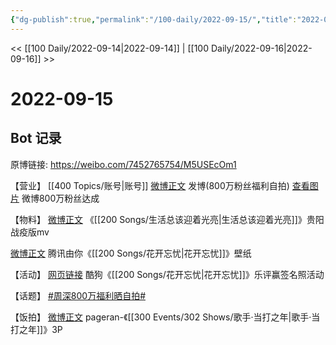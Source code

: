 ```yaml
---
{"dg-publish":true,"permalink":"/100-daily/2022-09-15/","title":"2022-09-15"}
---
```



<< [[100 Daily/2022-09-14\|2022-09-14]] | [[100 Daily/2022-09-16\|2022-09-16]] >>

# 2022-09-15

## Bot 记录

原博链接: https://weibo.com/7452765754/M5USEcOm1

【营业】
[[400 Topics/账号\|账号]]
[微博正文](https://m.weibo.cn/1736988591/4814075836766296) 发博(800万粉丝福利自拍)
[查看图片](https://wx4.sinaimg.cn/large/0088n2Pggy1h67p3nm2l6j30yh0fmjs8.jpg) 微博800万粉丝达成

【物料】
[微博正文](https://m.weibo.cn/2707274307/4813909687010459) 《[[200 Songs/生活总该迎着光亮\|生活总该迎着光亮]]》贵阳战疫版mv

[微博正文](https://m.weibo.cn/6733257358/4813992976979124) 腾讯由你《[[200 Songs/花开忘忧\|花开忘忧]]》壁纸

【活动】
[网页链接](https://weibo.cn/sinaurl?u=https%3A%2F%2Factivity.kugou.com%2Fshare%2Fv-422dd550%2Findex.html%3Fhash%3DEB29ED3AC7BA1BCE15ED345F5A703D2C%26mixsongid%3D440824787%26chl%3Dwechat%26from%3Dcomment%26filename%3D%25E5%2591%25A8%25E6%25B7%25B1%2520-%2520%25E8%258A%25B1%25E5%25BC%2580%25E5%25BF%2598%25E5%25BF%25A7%26forcepathsonghtml%3D1%26h1%3Dd1106945b45c90c79fd9fe2eaf25f0688d782778%26u%3D1618124103) 酷狗《[[200 Songs/花开忘忧\|花开忘忧]]》乐评赢签名照活动

【话题】
[#周深800万福利晒自拍#](https://s.weibo.com/weibo?q=%23%E5%91%A8%E6%B7%B1800%E4%B8%87%E7%A6%8F%E5%88%A9%E6%99%92%E8%87%AA%E6%8B%8D%23)

【饭拍】
[微博正文](https://m.weibo.cn/7633014126/4813894507302982) pageran-《[[300 Events/302 Shows/歌手·当打之年\|歌手·当打之年]]》3P
